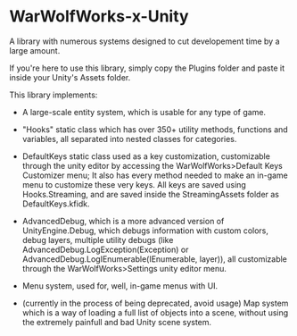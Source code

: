 # WarWolfWorks-x-Unity
A library with numerous systems designed to cut developement time by a large amount.

If you're here to use this library, simply copy the Plugins folder and paste it inside your Unity's Assets folder.

This library implements:

- A large-scale entity system, which is usable for any type of game.

- "Hooks" static class which has over 350+ utility methods, functions and variables, all separated into
nested classes for categories.

- DefaultKeys static class used as a key customization, customizable through the unity editor by 
accessing the WarWolfWorks>Default Keys Customizer menu; It also has every method needed to make an in-game menu to customize these very keys.
All keys are saved using Hooks.Streaming, and are saved inside the StreamingAssets folder as DefaultKeys.kfidk.

- AdvancedDebug, which is a more advanced version of UnityEngine.Debug, which debugs information with custom colors, debug layers,
multiple utility debugs (like AdvancedDebug.LogException(Exception) or AdvancedDebug.LogIEnumerable<T>(IEnumerable<T>, layer)),
all customizable through the WarWolfWorks>Settings unity editor menu.

- Menu system, used for, well, in-game menus with UI.

- (currently in the process of being deprecated, avoid usage) Map system which is a way of loading a full list of objects into a scene,
without using the extremely painfull and bad Unity scene system.
